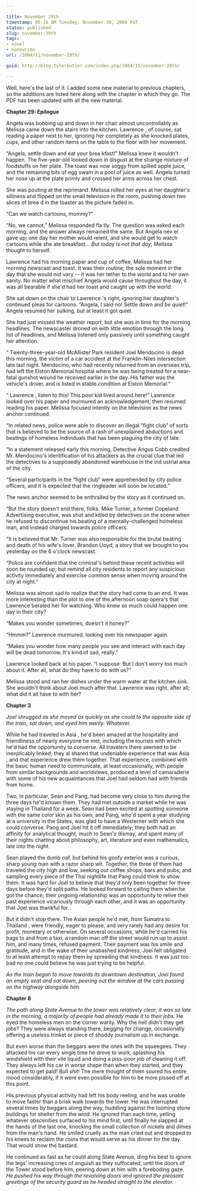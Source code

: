```yaml
---

title: November 29th
timestamp: 05:16 AM Tuesday, November 30, 2004 PST
status: published
slug: november-29th
tags:
- novel
- nanowrimo
url: /2004/11/november-29th/

guid: http://blog.tylerbutler.com/index.php/2004/11/november-29th/

---
```


Well, here's the last of it. I added some new material to previous chapters,
so the additions are listed here along with the chapter in which they go. The
PDF has been updated with all the new material.

**Chapter 29: Epilogue**

Angela was bobbing up and down in her chair almost uncontrollably as Melissa
came down the stairs into the kitchen. Lawrence , of course, sat reading a
paper next to her, ignoring her completely as she knocked plates, cups, and
other random items on the table to the floor with her movement.

“Angela, settle down and eat your brea kfast!” Melissa knew it wouldn't
happen. The five-year-old looked down in disgust at the strange mixture of
foodstuffs on her plate. The toast was now soggy from spilled apple juice, and
the remaining bits of egg swam in a pool of juice as well. Angela turned her
nose up at the plate primly and crossed her arms across her chest.

She was pouting at the reprimand. Melissa rolled her eyes at her daughter's
silliness and flipped on the small television in the room, pushing down two
slices of brea d in the toaster as the picture faded in.

“Can we watch cartoons, mommy?”

“No, we cannot,” Melissa responded fla tly. The question was asked each
morning, and the answer always remained the same. But Angela nev er gave up;
one day her mother would relent, and she would get to watch cartoons while she
ate breakfast... _But today is not that day_, Melissa thought to herself.

Lawrence had his morning paper and cup of coffee, Melissa had her morning
newscast and toast. It was their routine; the sole moment in the day that she
would not vary -- it was her tether to the world and to her own sanity. No
matter what mischief Angela would cause throughout the day, it was all
bearable if she'd had her toast and caught up with the world.

She sat down on the chair to Lawrence 's right, ignoring her daughter's
continued pleas for cartoons. “Angela, I said no! Settle down and _be quiet_!” 
Angela resumed her sulking, but at least it got quiet.

She had just missed the weather report, but she was in time for the morning
headlines. The newscaster droned on with little emotion through the long list
of headlines, and Melissa listened only passively until something caught her
attention.

“ Twenty-three-year-old McAllister Park resident Joel Mendocino is dead this
morning, the victim of a car accident at the Franklin-Niles intersection late
last night. Mendocino, who had recently returned from an overseas trip, had
left the Elston Memorial hospital where he was being treated for a near-fatal
gunshot wound he received earlier in the day. His father was the vehicle's
driver, and is listed in stable condition at Elston Memorial.”

“ Lawrence , listen to this! This poor kid lived around here!” Lawrence
looked over his paper and murmured an acknowledgement, then resumed reading
his paper. Melissa focused intently on the television as the news anchor
continued.

“In related news, police were able to discover an illegal “fight club” of
sorts that is believed to be the source of a rash of unexplained abductions
and beatings of homeless individuals that has been plaguing the city of late.

“In a statement released early this morning, Detective Angus Cobb credited
Mr. Mendocino's identification of his attackers as the crucial clue that led
the detectives to a supposedly abandoned warehouse in the ind ustrial area of
the city.

“Several participants in the “fight club” were apprehended by city police
officers, and it is expected that the ringleader will soon be located.”

The news anchor seemed to be enthralled by the story as it continued on.

“But the story doesn't end there, folks. Mike Turner, a former Copeland
Advertising executive, was shot and killed by detectives on the scene when he
refused to discontinue his beating of a mentally-challenged homeless man, and
instead charged towards police officers.

“It is believed that Mr. Turner was also responsible for the brutal beating
and death of his wife's lover, Brandon Lloyd, a story that we brought to you
yesterday on the 6 o'clock newscast.

“Police are confident that the criminal's behind these recent activities
will soon be rounded up, but remind all city residents to report any
suspicious activity immediately and exercise common sense when moving around
the city at night.”

Melissa was almost sad to realize that the story had come to an end. It was
more interesting than the plot to one of the afternoon soap opera's that
Lawrence berated her for watching. Who knew so much could happen one day in
their city?

“Makes you wonder sometimes, doesn't it honey?”

“Hmmm?” Lawrence murmured, looking over his newspaper again.

“Makes you wonder how many people you see and interact with each day will be
dead tomorrow. It's kind of sad, really.”

Lawrence looked back at his paper. “I suppose. But I don't worry too much
about it. After all, what do they have to do with us?”

Melissa stood and ran her dishes under the warm water at the kitchen sink.
She wouldn't think about Joel much after that. Lawrence was right, after all;
what did it all have to with her?

**Chapter 3**

_Joel shrugged as she moved as quickly as she could to the opposite side of
the train, sat down, and eyed him warily. Whatever._

While he had traveled in Asia , he'd been amazed at the hospitality and
friendliness of nearly everyone he met, including the tourists with which he'd
had the opportunity to converse. All travelers there seemed to be inexplicably
linked; they al shared that undeniable experience that was Asia , and that
experience drew them together. That experience, combined with the basic human
need to communicate, at least occasionally, with people from similar
backgrounds and worldviews, produced a level of camaraderie with some of his
new acquaintances that Joel had seldom had with friends from home.

Two, in particular, Sean and Pang, had become very close to him during the
three days he'd known them. They had met outside a market while he was staying
in Thailand for a week. Sean had been excited at spotting someone with the
same color skin as his own, and Pang, who'd spent a year studying at a
university in the States, was glad to have a Westerner with which she could
converse. Pang and Joel hit it off immediately; they both had an affinity for
analytical thought, much to Sean's dismay, and spent many of their nights
chatting about philosophy, art, literature and even mathematics, late into the
night.

Sean played the dumb oaf, but behind his goofy exterior was a curious, sharp
young man with a razor sharp wit. Together, the three of them had traveled the
city high and low, seeking out coffee shops, bars and pubs, and sampling every
piece of the Thai nightlife that Pang could think to show them. It was hard
for Joel to believe that they'd only been together for three days before
they'd split paths. He looked forward to calling them when he got the chance;
their ongoing relationship was an opportunity to relive their past experience
vicariously through each other, and it was an opportunity that Joel was
thankful for.

But it didn't stop there. The Asian people he'd met, from Sumatra to
Thailand , were friendly, eager to please, and very rarely had any desire for
profit, monetary or otherwise. On several occasions, while he'd carried his
bags to and from a taxi, a random man off the street would run up to assist
him, and many times, refused payment. Their payment was his smile and
gratitude, and in the wake of their unabashed kindness, Joel felt obligated to
at least attempt to repay them by spreading that kindness. It was just too bad
no one could believe he was just trying to be helpful.

_As the train began to move towards its downtown destination, Joel found an
empty seat and sat down, peering out the window at the cars passing on the
highway alongside him._

**Chapter 8**

_The path along State Avenue to the tower was relatively clear; it was so
late in the morning, a majority of people had already made it to their jobs._
He eyed the homeless men on the corner warily. Why the hell didn't they get
jobs? They were always standing there, begging for change, occasionally
offering a useless trinket or piece of shoddy journalism up in exchange.

But even worse than the beggars were the ones with the squeegees. They
attacked his car every single time he drove to work, splashing his windshield
with their vile liquid and doing a piss-poor job of cleaning it off. They
always left his car in worse shape than when they started, and they expected
to get paid! Bull _shit_! The mere thought of them soured his entire mood
considerably, if it were even possible for him to be more pissed off at this
point.

His previous physical activity had left his body reeling, and he was unable
to move faster than a brisk walk towards the tower. He was interrupted several
times by beggars along the way, huddling against the looming stone buildings
for shelter from the wind. He ignored than each time, yelling whatever
obscenities surfaced to his mind first, until finally he slapped at the hands
of the last one, knocking the small collection of nickels and dimes from the
man's hand. He smiled cruelly as the man cried out and dropped to his knees to
reclaim the coins that would serve as his dinner for the day. That would show
the bastard.

He continued as fast as he could along State Avenue, ding his best to ignore
the legs' increasing cries of anguish as they suffocated, until the doors of
the Tower stood before him, peering down at him with a foreboding gaze. _He
pushed his way through the revolving doors and ignored the pleasant greetings
of the security guard as he headed straight to the elevator._
